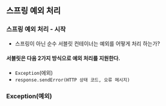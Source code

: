 ## 스프링 예외 처리

### 스프링 예외 처리 - 시작
- 스프링이 아닌 순수 서블릿 컨테이너는 예외를 어떻게 처리 하는가?

#### 서블릿은 다음 2가지 방식으로 예외 처리를 지원한다.
- `Exception`(에외)
- `response.sendError(HTTP 상태 코드, 오류 메시지)`

### Exception(예외)

